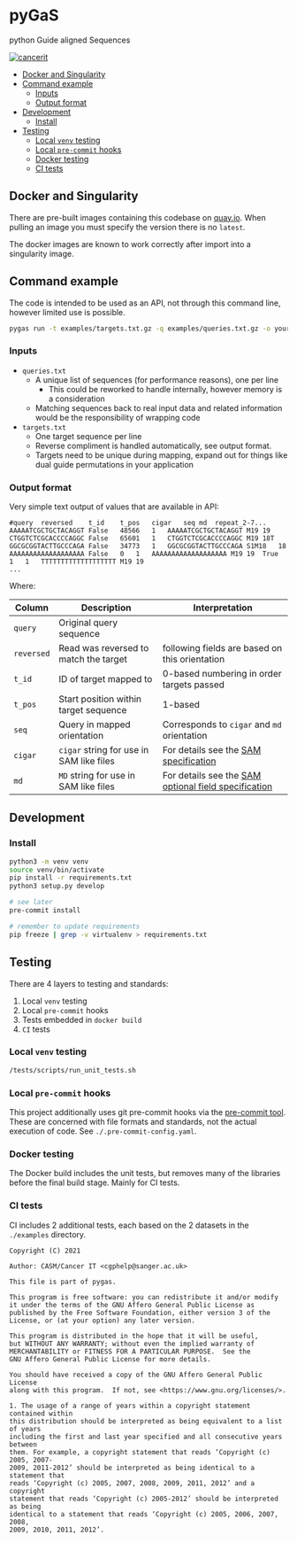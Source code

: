 # pyGaS

python Guide aligned Sequences

[![cancerit](https://circleci.com/gh/cancerit/pygas.svg?style=svg)](https://circleci.com/gh/cancerit/pygas)

- [Docker and Singularity](#docker-and-singularity)
- [Command example](#command-example)
  - [Inputs](#inputs)
  - [Output format](#output-format)
- [Development](#development)
  - [Install](#install)
- [Testing](#testing)
  - [Local `venv` testing](#local-venv-testing)
  - [Local `pre-commit` hooks](#local-pre-commit-hooks)
  - [Docker testing](#docker-testing)
  - [CI tests](#ci-tests)

## Docker and Singularity

There are pre-built images containing this codebase on [quay.io](quay-repo).  When pulling an image you must specify
the version there is no `latest`.

The docker images are known to work correctly after import into a singularity image.

## Command example

The code is intended to be used as an API, not through this command line, however limited use is possible.

```bash
pygas run -t examples/targets.txt.gz -q examples/queries.txt.gz -o your_result.tsv
```

### Inputs

- `queries.txt`
  - A unique list of sequences (for performance reasons), one per line
    - This could be reworked to handle internally, however memory is a consideration
  - Matching sequences back to real input data and related information would be the responsibility of wrapping code
- `targets.txt`
  - One target sequence per line
  - Reverse compliment is handled automatically, see output format.
  - Targets need to be unique during mapping, expand out for things like dual guide permutations in your application

### Output format

Very simple text output of values that are available in API:

```text
#query	reversed	t_id	t_pos	cigar	seq	md	repeat_2-7...
AAAAATCGCTGCTACAGGT	False	48566	1	AAAAATCGCTGCTACAGGT	M19	19
CTGGTCTCGCACCCCAGGC	False	65601	1	CTGGTCTCGCACCCCAGGC	M19	18T
GGCGCGGTACTTGCCCAGA	False	34773	1	GGCGCGGTACTTGCCCAGA	S1M18	18
AAAAAAAAAAAAAAAAAAA	False	0	1	AAAAAAAAAAAAAAAAAAA	M19	19	True	1	1	TTTTTTTTTTTTTTTTTTT	M19	19
...
```

Where:

| Column     | Description                              | Interpretation                                                   |
|------------|------------------------------------------|------------------------------------------------------------------|
| `query`    | Original query sequence                  |                                                                  |
| `reversed` | Read was reversed to match the target    | following fields are based on this orientation                   |
| `t_id`     | ID of target mapped to                   | 0-based numbering in order targets passed                        |
| `t_pos`    | Start position within target sequence    | 1-based                                                          |
| `seq`      | Query in mapped orientation              | Corresponds to `cigar` and `md` orientation                      |
| `cigar`    | `cigar` string for use in SAM like files | For details see the [SAM specification][sam-spec]                |
| `md`       | `MD` string for use in SAM like files    | For details see the [SAM optional field specification][sam-opts] |

## Development

### Install

```bash
python3 -m venv venv
source venv/bin/activate
pip install -r requirements.txt
python3 setup.py develop

# see later
pre-commit install

# remember to update requirements
pip freeze | grep -v virtualenv > requirements.txt
```

## Testing

There are 4 layers to testing and standards:

1. Local `venv` testing
1. Local `pre-commit` hooks
1. Tests embedded in `docker build`
1. `CI` tests

### Local `venv` testing

```bash
/tests/scripts/run_unit_tests.sh
```

### Local `pre-commit` hooks

This project additionally uses git pre-commit hooks via the [pre-commit tool](https://pre-commit.com/).  These are concerned
with file formats and standards, not the actual execution of code.  See `./.pre-commit-config.yaml`.

### Docker testing

The Docker build includes the unit tests, but removes many of the libraries before the final build stage.  Mainly for CI tests.

### CI tests

CI includes 2 additional tests, each based on the 2 datasets in the `./examples` directory.

```
Copyright (C) 2021

Author: CASM/Cancer IT <cgphelp@sanger.ac.uk>

This file is part of pygas.

This program is free software: you can redistribute it and/or modify
it under the terms of the GNU Affero General Public License as
published by the Free Software Foundation, either version 3 of the
License, or (at your option) any later version.

This program is distributed in the hope that it will be useful,
but WITHOUT ANY WARRANTY; without even the implied warranty of
MERCHANTABILITY or FITNESS FOR A PARTICULAR PURPOSE.  See the
GNU Affero General Public License for more details.

You should have received a copy of the GNU Affero General Public License
along with this program.  If not, see <https://www.gnu.org/licenses/>.

1. The usage of a range of years within a copyright statement contained within
this distribution should be interpreted as being equivalent to a list of years
including the first and last year specified and all consecutive years between
them. For example, a copyright statement that reads ‘Copyright (c) 2005, 2007-
2009, 2011-2012’ should be interpreted as being identical to a statement that
reads ‘Copyright (c) 2005, 2007, 2008, 2009, 2011, 2012’ and a copyright
statement that reads ‘Copyright (c) 2005-2012’ should be interpreted as being
identical to a statement that reads ‘Copyright (c) 2005, 2006, 2007, 2008,
2009, 2010, 2011, 2012’.
```

<!-- refs -->

[sam-opts]: https://samtools.github.io/hts-specs/SAMtags.pdf
[sam-spec]: https://samtools.github.io/hts-specs/SAMv1.pdf
